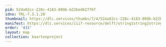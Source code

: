 ```yaml
---
pid: 524a02cc-228c-4183-809b-b22bedb2776f
idno: TRL-7.3.1.20
thumbnail: https://dlc.services/thumbs/7/4/524a02cc-228c-4183-809b-b22bedb2776f/full/400,339/0/default.jpg
manifest: https://dlc.services/iiif-resource/delft/string1string2string3/kaartenproject-2007/TRL-7.3.1.20
order: '433'
layout: map
collection: kaartenproject
---
```

